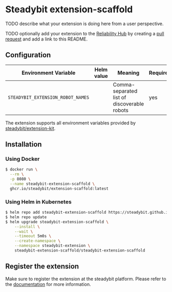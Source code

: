 # Steadybit extension-scaffold

TODO describe what your extension is doing here from a user perspective.

TODO optionally add your extension to the [Reliability Hub](https://hub.steadybit.com/) by creating
a [pull request](https://github.com/steadybit/reliability-hub-db) and add a link to this README.

## Configuration

| Environment Variable              | Helm value | Meaning                                     | Required | Default                 |
|-----------------------------------|------------|---------------------------------------------|----------|-------------------------|
| `STEADYBIT_EXTENSION_ROBOT_NAMES` |            | Comma-separated list of discoverable robots | yes      | Bender,Terminator,R2-D2 |

The extension supports all environment variables provided by [steadybit/extension-kit](https://github.com/steadybit/extension-kit#environment-variables).

## Installation

### Using Docker

```sh
$ docker run \
  --rm \
  -p 8080 \
  --name steadybit-extension-scaffold \
  ghcr.io/steadybit/extension-scaffold:latest
```

### Using Helm in Kubernetes

```sh
$ helm repo add steadybit-extension-scaffold https://steadybit.github.io/extension-scaffold
$ helm repo update
$ helm upgrade steadybit-extension-scaffold \
    --install \
    --wait \
    --timeout 5m0s \
    --create-namespace \
    --namespace steadybit-extension \
    steadybit-extension-scaffold/steadybit-extension-scaffold
```

## Register the extension

Make sure to register the extension at the steadybit platform. Please refer to
the [documentation](https://docs.steadybit.com/integrate-with-steadybit/extensions/extension-installation) for more information.
